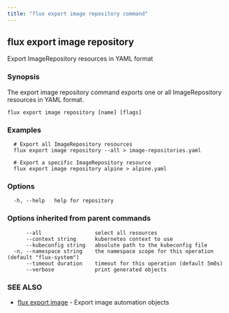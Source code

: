```yaml
---
title: "flux export image repository command"
---
```

## flux export image repository

Export ImageRepository resources in YAML format

### Synopsis

The export image repository command exports one or all ImageRepository resources in YAML format.

```
flux export image repository [name] [flags]
```

### Examples

```
  # Export all ImageRepository resources
  flux export image repository --all > image-repositories.yaml

  # Export a specific ImageRepository resource
  flux export image repository alpine > alpine.yaml
```

### Options

```
  -h, --help   help for repository
```

### Options inherited from parent commands

```
      --all                 select all resources
      --context string      kubernetes context to use
      --kubeconfig string   absolute path to the kubeconfig file
  -n, --namespace string    the namespace scope for this operation (default "flux-system")
      --timeout duration    timeout for this operation (default 5m0s)
      --verbose             print generated objects
```

### SEE ALSO

* [flux export image](../flux_export_image/)	 - Export image automation objects

